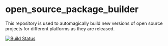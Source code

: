 # open_source_package_builder
This repository is used to automagically build new versions of open source projects for different platforms as they are released.

[![Build Status](https://travis-ci.org/ryanniehaus/open_source_package_builder.svg?branch=RELEASE_libcsvv3.0.3)](https://travis-ci.org/ryanniehaus/open_source_package_builder/branches)
